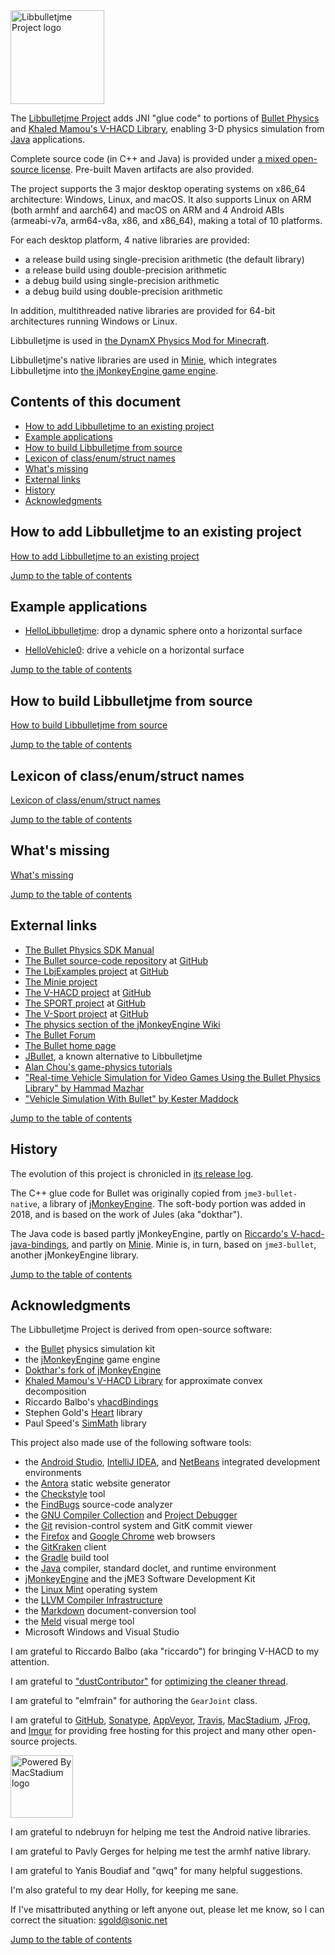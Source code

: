 <img height="150" src="https://i.imgur.com/YEPFEcx.png" alt="Libbulletjme Project logo">

The [Libbulletjme Project][libbulletjme] adds JNI "glue code"
to portions of [Bullet Physics][bullet]
and [Khaled Mamou's V-HACD Library][vhacd],
enabling 3-D physics simulation from [Java] applications.

Complete source code (in C++ and Java) is provided under
[a mixed open-source license][license].
Pre-built Maven artifacts are also provided.

The project supports the 3 major desktop operating systems on x86_64 architecture:
Windows, Linux, and macOS.
It also supports Linux on ARM (both armhf and aarch64) and macOS on ARM
and 4 Android ABIs (armeabi-v7a, arm64-v8a, x86, and x86_64),
making a total of 10 platforms.

For each desktop platform, 4 native libraries are provided:
+ a release build using single-precision arithmetic (the default library)
+ a release build using double-precision arithmetic
+ a debug build using single-precision arithmetic
+ a debug build using double-precision arithmetic

In addition, multithreaded native libraries
are provided for 64-bit architectures running Windows or Linux.

Libbulletjme is used in
[the DynamX Physics Mod for Minecraft][dynamx].

Libbulletjme's native libraries are used in [Minie],
which integrates Libbulletjme into [the jMonkeyEngine game engine][jme].


<a name="toc"></a>

## Contents of this document

+ [How to add Libbulletjme to an existing project](#add)
+ [Example applications](#examples)
+ [How to build Libbulletjme from source](#build)
+ [Lexicon of class/enum/struct names](#lexicon)
+ [What's missing](#todo)
+ [External links](#links)
+ [History](#history)
+ [Acknowledgments](#acks)


<a name="add"></a>

## How to add Libbulletjme to an existing project

[How to add Libbulletjme to an existing project](https://stephengold.github.io/Libbulletjme/lbj-en/add.html)

[Jump to the table of contents](#toc)


<a name="examples"></a>

## Example applications

+ [HelloLibbulletjme](https://github.com/stephengold/LbjExamples/blob/master/apps/src/main/java/com/github/stephengold/lbjexamples/apps/console/HelloLibbulletjme.java):
  drop a dynamic sphere onto a horizontal surface

+ [HelloVehicle0](https://github.com/stephengold/LbjExamples/blob/master/apps/src/main/java/com/github/stephengold/lbjexamples/apps/console/HelloVehicle0.java):
  drive a vehicle on a horizontal surface

[Jump to the table of contents](#toc)


<a name="build"></a>

## How to build Libbulletjme from source

[How to build Libbulletjme from source](https://stephengold.github.io/Libbulletjme/lbj-en/English/build.html)

[Jump to the table of contents](#toc)


<a name="lexicon"></a>

## Lexicon of class/enum/struct names

[Lexicon of class/enum/struct names](https://stephengold.github.io/Libbulletjme/lbj-en/English/lexicon.html)

[Jump to the table of contents](#toc)


<a name="todo"></a>

## What's missing

[What's missing](https://stephengold.github.io/Libbulletjme/lbj-en/English/overview.html#_whats_missing)

[Jump to the table of contents](#toc)


<a name="links"></a>

## External links

+ [The Bullet Physics SDK Manual](https://github.com/bulletphysics/bullet3/blob/master/docs/Bullet_User_Manual.pdf)
+ [The Bullet source-code repository](https://github.com/bulletphysics/bullet3) at [GitHub]
+ [The LbjExamples project][examples] at [GitHub]
+ [The Minie project][minie]
+ [The V-HACD project][vhacd] at [GitHub]
+ [The SPORT project][sport] at [GitHub]
+ [The V-Sport project][vsport] at [GitHub]
+ [The physics section of the jMonkeyEngine Wiki](https://wiki.jmonkeyengine.org/docs/3.4/physics/physics.html)
+ [The Bullet Forum](https://pybullet.org/Bullet/phpBB3)
+ [The Bullet home page][bullet]
+ [JBullet], a known alternative to Libbulletjme
+ [Alan Chou's game-physics tutorials](https://allenchou.net/game-physics-series/)
+ ["Real-time Vehicle Simulation for Video Games Using the Bullet Physics Library" by Hammad Mazhar](https://sbel.wisc.edu/wp-content/uploads/sites/569/2018/05/Real-time-Vehicle-Simulation-for-Video-Games-Using-the-Bullet-Physics-Library.pdf)
+ ["Vehicle Simulation With Bullet" by Kester Maddock](https://docs.google.com/document/d/18edpOwtGgCwNyvakS78jxMajCuezotCU_0iezcwiFQc)

[Jump to the table of contents](#toc)


<a name="history"></a>

## History

The evolution of this project is chronicled in
[its release log][log].

The C++ glue code for Bullet was originally copied from `jme3-bullet-native`,
a library of [jMonkeyEngine][jme].
The soft-body portion was added in 2018,
and is based on the work of Jules (aka "dokthar").

The Java code is based partly jMonkeyEngine,
partly on [Riccardo's V-hacd-java-bindings][vhacdBindings],
and partly on [Minie].
Minie is, in turn, based on `jme3-bullet`, another jMonkeyEngine library.

[Jump to the table of contents](#toc)


<a name="acks"></a>

## Acknowledgments

The Libbulletjme Project is derived from open-source software:

  + the [Bullet] physics simulation kit
  + the [jMonkeyEngine][jme] game engine
  + [Dokthar's fork of jMonkeyEngine](https://github.com/dokthar/jmonkeyengine)
  + [Khaled Mamou's V-HACD Library][vhacd] for approximate convex decomposition
  + Riccardo Balbo's [vhacdBindings]
  + Stephen Gold's [Heart] library
  + Paul Speed's [SimMath] library

This project also made use of the following software tools:

  + the [Android Studio][studio], [IntelliJ IDEA][idea], and [NetBeans]
    integrated development environments
  + the [Antora] static website generator
  + the [Checkstyle] tool
  + the [FindBugs] source-code analyzer
  + the [GNU Compiler Collection][gcc] and [Project Debugger][gdb]
  + the [Git] revision-control system and GitK commit viewer
  + the [Firefox] and [Google Chrome][chrome] web browsers
  + the [GitKraken] client
  + the [Gradle] build tool
  + the [Java] compiler, standard doclet, and runtime environment
  + [jMonkeyEngine][jme] and the jME3 Software Development Kit
  + the [Linux Mint][mint] operating system
  + the [LLVM Compiler Infrastructure][llvm]
  + the [Markdown] document-conversion tool
  + the [Meld] visual merge tool
  + Microsoft Windows and Visual Studio

I am grateful to Riccardo Balbo (aka "riccardo") for bringing
V-HACD to my attention.

I am grateful to ["dustContributor"](https://github.com/dustContributor)
for [optimizing the cleaner thread](https://github.com/stephengold/Libbulletjme/pull/13).

I am grateful to "elmfrain" for authoring the `GearJoint` class.

I am grateful to [GitHub], [Sonatype], [AppVeyor],
[Travis], [MacStadium], [JFrog], and [Imgur]
for providing free hosting for this project
and many other open-source projects.

<a href="https://www.macstadium.com/opensource/members">
<img height="100" src="https://i.imgur.com/N6J0UBG.png" alt="Powered By MacStadium logo">
</a>

I am grateful to ndebruyn for helping me test the Android native libraries.

I am grateful to Pavly Gerges for helping me test the armhf native library.

I am grateful to Yanis Boudiaf and "qwq" for many helpful suggestions.

I'm also grateful to my dear Holly, for keeping me sane.

If I've misattributed anything or left anyone out, please let me know, so I can
correct the situation: sgold@sonic.net

[Jump to the table of contents](#toc)


[antora]: https://antora.org/ "Antora Project"
[appveyor]: https://www.appveyor.com "AppVeyor Continuous Integration"
[bullet]: https://pybullet.org/wordpress "Bullet Real-Time Physics Simulation"
[checkstyle]: https://checkstyle.org "Checkstyle"
[chrome]: https://www.google.com/chrome "Chrome"
[dynamx]: https://dynamx.fr "DynamX Project"
[examples]: https://github.com/stephengold/LbjExamples "LbjExamples Project"
[findbugs]: https://findbugs.sourceforge.net/ "FindBugs Project"
[firefox]: https://www.mozilla.org/en-US/firefox "Firefox"
[gcc]: https://gcc.gnu.org "GNU Compiler Collection"
[gdb]: https://www.gnu.org/software/gdb/ "GNU Project Debugger"
[git]: https://git-scm.com "Git"
[github]: https://github.com "GitHub"
[gitkraken]: https://www.gitkraken.com "GitKraken client"
[gradle]: https://gradle.org "Gradle Project"
[heart]: https://github.com/stephengold/Heart "Heart Project"
[idea]: https://www.jetbrains.com/idea/ "IntelliJ IDEA"
[imgur]: https://imgur.com/ "Imgur"
[java]: https://en.wikipedia.org/wiki/Java_(programming_language) "Java programming language"
[jbullet]: http://jbullet.advel.cz "JBullet"
[jfrog]: https://www.jfrog.com "JFrog"
[jme]: https://jmonkeyengine.org "jMonkeyEngine Project"
[libbulletjme]: https://stephengold.github.io/Libbulletjme "Libbulletjme Project"
[license]: https://github.com/stephengold/Libbulletjme/blob/master/LICENSE "Libbulletjme license"
[llvm]: https://www.llvm.org "LLVM Compiler"
[log]: https://github.com/stephengold/Libbulletjme/blob/master/release-notes.md "release log"
[macstadium]: https://www.macstadium.com/ "MacStadium"
[markdown]: https://daringfireball.net/projects/markdown "Markdown Project"
[meld]: https://meldmerge.org "Meld merge tool"
[minie]: https://stephengold.github.io/Minie "Minie Project"
[mint]: https://linuxmint.com "Linux Mint Project"
[netbeans]: https://netbeans.org "NetBeans Project"
[simmath]: https://github.com/Simsilica/SimMath "SimMath Library"
[sonatype]: https://www.sonatype.com "Sonatype"
[sport]: https://github.com/stephengold/sport "SPORT Project"
[studio]: https://developer.android.com/studio "Android Studio IDE"
[travis]: https://travis-ci.com "Travis CI"
[vhacd]: https://github.com/kmammou/v-hacd "V-HACD Library"
[vhacdBindings]: https://github.com/riccardobl/v-hacd-java-bindings "Riccardo's V-hacd-java-bindings Project"
[vsport]: https://github.com/stephengold/V-Sport "V-Sport Project"
